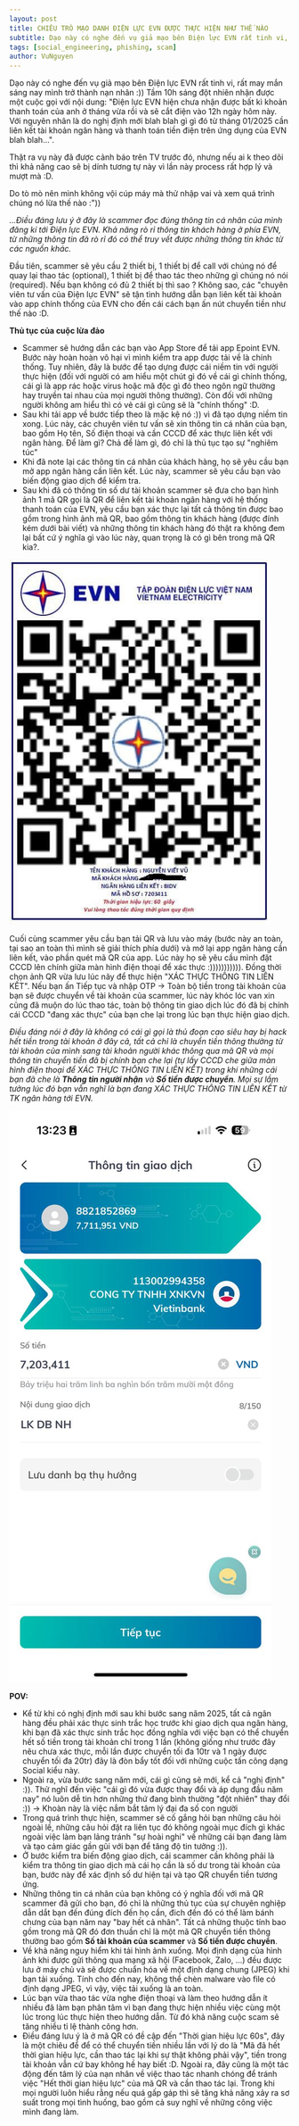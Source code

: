 ```yaml
---
layout: post
title: CHIÊU TRÒ MẠO DANH ĐIỆN LỰC EVN ĐƯỢC THỰC HIỆN NHƯ THẾ NÀO
subtitle: Dạo này có nghe đến vụ giả mạo bên Điện lực EVN rất tinh vi, rất may mắn sáng nay mình trở thành nạn nhân :)) Tầm 10h sáng đột nhiên nhận được một cuộc gọi với nội dung: ...
tags: [social_engineering, phishing, scam]
author: VuNguyen
---
```


Dạo này có nghe đến vụ giả mạo bên Điện lực EVN rất tinh vi, rất may mắn sáng nay mình trở thành nạn nhân :))
Tầm 10h sáng đột nhiên nhận được một cuộc gọi với nội dung: "Điện lực EVN hiện chưa nhận được bất kì khoản thanh toán của anh ở tháng vừa rồi và sẽ cắt điện vào 12h ngày hôm này. Với nguyên nhân là do nghị định mới blah blah gì gì đó từ tháng 01/2025 cần liên kết tài khoản ngân hàng và thanh toán tiền điện trên ứng dụng của EVN blah blah...".

Thật ra vụ này đã được cảnh báo trên TV trước đó, nhưng nếu ai k theo dõi thì khả năng cao sẽ bị dính tương tự này vì lần này process rất hợp lý và mượt mà :D.

Do tò mò nên mình không vội cúp máy mà thử nhập vai và xem quá trình chúng nó lừa thế nào :"))

_...Điều đáng lưu ý ở đây là scammer đọc đúng thông tin cá nhân của mình đăng kí tới Điện lực EVN. Khả năng rò rỉ thông tin khách hàng ở phía EVN, từ những thông tin đã rò rỉ đó có thể truy vết được những thông tin khác từ các nguồn khác._

Đầu tiên, scammer sẽ yêu cầu 2 thiết bị, 1 thiết bị để call với chúng nó để quay lại thao tác (optional), 1 thiết bị để thao tác theo những gì chúng nó nói (required). Nếu bạn không có đủ 2 thiết bị thì sao ? Không sao, các "chuyên viên tư vấn của Điện lực EVN" sẽ tận tình hướng dẫn bạn liên kết tài khoản vào app chính thống của EVN cho đến cái cách bạn ấn nút chuyển tiền như thế nào :D.

**Thủ tục của cuộc lừa đảo**

- Scammer sẽ hướng dẫn các bạn vào App Store để tải app Epoint EVN. Bước này hoàn hoàn vô hại vì mình kiểm tra app được tải về là chính thống. Tuy nhiên, đây là bước để tạo dựng được cái niềm tin với người thực hiện (đối với người có am hiểu một chút gì đó về cái gì chính thống, cái gì là app rác hoặc virus hoặc mã độc gì đó theo ngôn ngữ thường hay truyền tai nhau của mọi người thông thường). Còn đối với những người không am hiểu thì có vẻ cái gì cũng sẽ là "chính thống" :D.
- Sau khi tải app về bước tiếp theo là mặc kệ nó :)) vì đã tạo dựng niềm tin xong. Lúc này, các chuyên viên tư vấn sẽ xin thông tin cá nhân của bạn, bao gồm Họ tên, Số điện thoại và cần CCCD để xác thực liên kết với ngân hàng. Để làm gì? Chả để làm gì, đó chỉ là thủ tục tạo sự "nghiêm túc"
- Khi đã note lại các thông tin cá nhân của khách hàng, họ sẽ yêu cầu bạn mở app ngân hàng cần liên kết. Lúc này, scammer sẽ yêu cầu bạn vào biến động giao dịch để kiểm tra.
- Sau khi đã có thông tin số dư tài khoản scammer sẽ đưa cho bạn hình ảnh 1 mã QR gọi là QR để liên kết tài khoản ngân hàng với hệ thống thanh toán của EVN, yêu cầu bạn xác thực lại tất cả thông tin được bao gồm trong hình ảnh mã QR, bao gồm thông tin khách hàng (được đính kém dưới bài viết) và những thông tin khách hàng đó thật ra không đem lại bất cứ ý nghĩa gì vào lúc này, quan trọng là có gì bên trong mã QR kia?.

![alt text](/assets/img/photo_2025-01-13_15-52-22-1.jpg)

Cuối cùng scammer yêu cầu bạn tải QR và lưu vào máy (bước này an toàn, tại sao an toàn thì mình sẽ giải thích phía dưới) và mở lại app ngân hàng cần liên kết, vào phần quét mã QR của app. Lúc này họ sẽ yêu cầu mình đặt CCCD lên chính giữa màn hình điện thoại để xác thực :))))))))))). Đồng thời chọn ảnh QR vừa lưu lúc nãy để thực hiện "XÁC THỰC THÔNG TIN LIÊN KẾT". Nếu bạn ấn Tiếp tục và nhập OTP -> Toàn bộ tiền trong tài khoản của bạn sẽ được chuyển về tài khoản của scammer, lúc này khóc lóc van xin cũng đã muộn do lúc thao tác, toàn bộ thông tin giao dịch lúc đó đã bị chính cái CCCD "đang xác thực" của bạn che lại trong lúc bạn thực hiện giao dịch.

*Điều đáng nói ở đây là không có cái gì gọi là thủ đoạn cao siêu hay bị hack hết tiền trong tài khoản ở đây cả, tất cả chỉ là chuyển tiền thông thường từ tài khoản của mình sang tài khoản người khác thông qua mã QR và mọi thông tin chuyển tiền đã bị chính bạn che lại (tự lấy CCCD che giữa màn hình điện thoại để XÁC THỰC THÔNG TIN LIÊN KẾT) trong khi những cái bạn đã che là **Thông tin người nhận** và **Số tiền được chuyển**. Mọi sự lầm tưởng lúc đó bạn vẫn nghĩ là bạn đang XÁC THỰC THÔNG TIN LIÊN KẾT từ TK ngân hàng tới EVN.*

![alt text](/assets/img/photo_2025-01-13_15-52-21.jpg)
 
**POV:**

- Kể từ khi có nghị định mới sau khi bước sang năm 2025, tất cả ngân hàng đều phải xác thực sinh trắc học trước khi giao dịch qua ngân hàng, khi bạn đã xác thực sinh trắc học đồng nghĩa với việc bạn có thể chuyển hết số tiền trong tài khoản chỉ trong 1 lần (không giống như trước đây nêu chưa xác thực, mỗi lần được chuyển tối đa 10tr và 1 ngày được chuyển tối đa 20tr) đây là đòn bẩy tốt đối với những cuộc tấn công dạng Social kiểu này.
- Ngoài ra, vừa bước sang năm mới, cái gì cũng sẽ mới, kể cả "nghị định" :)). Thử nghĩ đến việc "cái gì đó vừa được thay đổi và áp dụng đầu năm nay" nó luôn dễ tin hơn những thứ đang bình thường "đột nhiên" thay đổi :)) -> Khoàn này là việc nắm bắt tâm lý đại đa số con người
- Trong quá trình thực hiện, scammer sẽ cố gắng hỏi bạn những câu hỏi ngoài lề, những câu hỏi đặt ra liên tục đó không ngoài mục đích gì khác ngoài việc làm bạn lảng tránh "sự hoài nghi" về những cái bạn đang làm và tạo cảm giác gần gũi với bạn để tăng độ tin tưởng :)).
- Ở bước kiểm tra biến động giao dịch, cái scammer cần không phải là kiểm tra thông tin giao dịch mà cái họ cần là số dư trong tài khoản của bạn, bước này để xác định số dư hiện tại và tạo QR chuyển tiền tương ứng.
- Những thông tin cá nhân của bạn không có ý nghĩa đối với mã QR scammer đã gửi cho bạn, đó chỉ là những thủ tục của sự chuyên nghiệp dẫn dắt bạn đến đúng đích đến họ cần, đich đến đó có thể làm bánh chưng của bạn năm nay "bay hết cả nhân". Tất cả những thuộc tính bao gồm trong mã QR đó đơn thuần chỉ là một mã QR chuyển tiền thông thường bao gồm **Số tài khoản của scammer** và **Số tiền được chuyển**.
- Về khả năng nguy hiểm khi tải hình ảnh xuống. Mọi định dạng của hình ảnh khi được gửi thông qua mạng xã hội (Facebook, Zalo, ...) đều được lưu ở máy chủ và sẽ được chuẩn hóa về một định dạng chung (JPEG) khi bạn tải xuống. Tính cho đến nay, không thể chèn malware vào file có định dạng JPEG, vì vậy, việc tải xuống là an toàn.
- Lúc bạn vừa thao tác vừa nghe điện thoại và làm theo hướng dẫn ít nhiều đã làm bạn phân tâm vì bạn đang thực hiện nhiều việc cùng một lúc trong lúc thực hiện theo hướng dẫn. Từ đó khả năng cuộc scam sẽ tăng nhiều tỉ lệ thành công hơn.
- Điều đáng lưu ý là ở mã QR có đề cập đến "Thời gian hiệu lực 60s", đây là một chiêu để để có thể chuyển tiền nhiều lần với lý do là "Mã đã hết thời gian hiệu lực, cần thao tác lại khi sự thật không phải vậy", tiền trong tài khoản vẫn cứ bay không hề hay biết :D. Ngoài ra, đây cũng là một tác động đến tâm lý của nạn nhân về việc thao tác nhanh chóng để tránh việc "Hết thời gian hiệu lực" của mã QR và cần thao tác lại. Trong khi mọi người luôn hiểu rằng nếu quá gấp gáp thì sẽ tăng khả năng xảy ra sơ suất trong mọi tình huống, bao gồm cả suy nghĩ về những công việc mình đang làm.